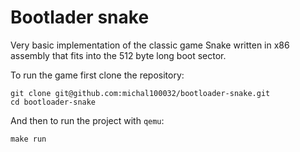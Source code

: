 # Bootlader snake
Very basic implementation of the classic game Snake written in x86 assembly that fits into the 512 byte long boot sector.

To run the game first clone the repository:
```
git clone git@github.com:michal100032/bootloader-snake.git
cd bootloader-snake
```
And then to run the project with `qemu`:
```
make run
```
